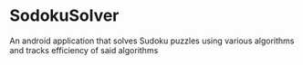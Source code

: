 # SodokuSolver
An android application that solves Sudoku puzzles using various algorithms and tracks efficiency of said algorithms
